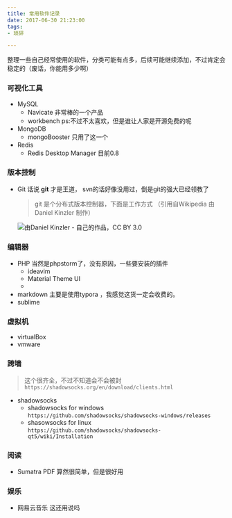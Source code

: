 ```yaml
---
title: 常用软件记录
date: 2017-06-30 21:23:00
tags:
- 琐碎

---
```




整理一些自己经常使用的软件，分类可能有点多，后续可能继续添加，不过肯定会稳定的（废话，你能用多少啊）

### 可视化工具

- MySQL 
  - Navicate  非常棒的一个产品
  - workbench   ps:不过不太喜欢，但是谁让人家是开源免费的呢
- MongoDB
  - mongoBooster  只用了这一个
- Redis
  - Redis Desktop Manager  目前0.8



### 版本控制

- Git  话说 **git** 才是王道， svn的话好像没用过，倒是git的强大已经领教了

  > git  是个分布式版本控制器，下面是工作方式 （引用自Wikipedia 由Daniel Kinzler 制作）

  ![由Daniel Kinzler - 自己的作品，CC BY 3.0](http://ww1.sinaimg.cn/large/9adc532agy1fm09tqmpw1j20kq0gs0tq.jpg)

### 编辑器

- PHP   当然是phpstorm了，没有原因，一些要安装的插件
  - ideavim
  - Material Theme UI  
  - ​
- markdown   主要是使用typora  ，我感觉这货一定会收费的。
- sublime



### 虚拟机

- virtualBox 
- ​vmware


### 跨墙
> 这个很齐全，不过不知道会不会被封  `https://shadowsocks.org/en/download/clients.html`
- shadowsocks 
  - shadowsocks for windows     `https://github.com/shadowsocks/shadowsocks-windows/releases`
  - shasowsocks for linux     `https://github.com/shadowsocks/shadowsocks-qt5/wiki/Installation`

### 阅读
- Sumatra PDF  算然很简单，但是很好用


### 娱乐
- 网易云音乐    这还用说吗

